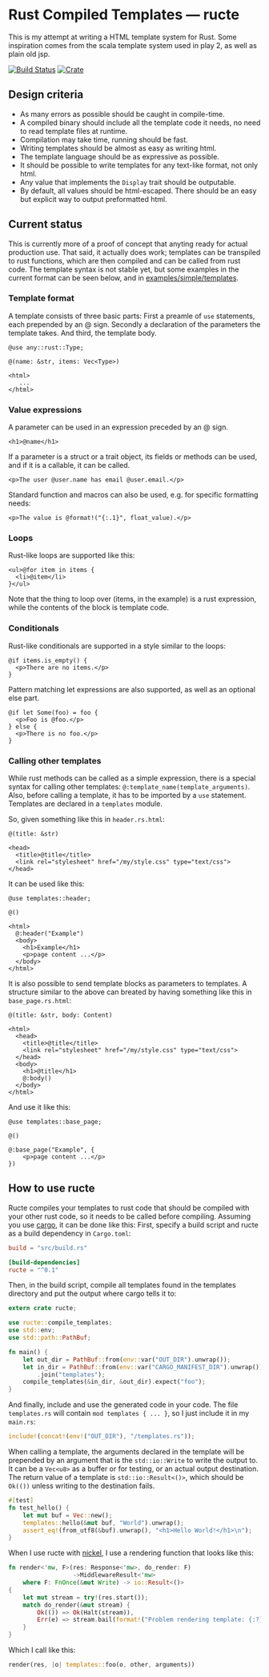 # Rust Compiled Templates — ructe

This is my attempt at writing a HTML template system for Rust.
Some inspiration comes from the scala template system used in play 2,
as well as plain old jsp.

[![Build Status](https://travis-ci.org/kaj/ructe.svg?branch=master)](https://travis-ci.org/kaj/ructe)
[![Crate](https://meritbadge.herokuapp.com/ructe)](https://crates.io/crates/ructe)

## Design criteria

* As many errors as possible should be caught in compile-time.
* A compiled binary should include all the template code it needs,
  no need to read template files at runtime.
* Compilation may take time, running should be fast.
* Writing templates should be almost as easy as writing html.
* The template language should be as expressive as possible.
* It should be possible to write templates for any text-like format,
  not only html.
* Any value that implements the `Display` trait should be outputable.
* By default, all values should be html-escaped.  There should be an
  easy but explicit way to output preformatted html.

## Current status

This is currently more of a proof of concept that anyting ready for
actual production use.
That said, it actually does work; templates can be transpiled to rust
functions, which are then compiled and can be called from rust code.
The template syntax is not stable yet, but some examples in the current
format can be seen below, and in
[examples/simple/templates](examples/simple/templates).

### Template format

A template consists of three basic parts:
First a preamle of `use` statements, each prepended by an @ sign.
Secondly a declaration of the parameters the template takes.
And third, the template body.

```
@use any::rust::Type;

@(name: &str, items: Vec<Type>)

<html>
   ...
</html>
```

### Value expressions

A parameter can be used in an expression preceded by an @ sign.

```
<h1>@name</h1>
```

If a parameter is a struct or a trait object, its fields or methods can
be used, and if it is a callable, it can be called.

```
<p>The user @user.name has email @user.email.</p>
```

Standard function and macros can also be used, e.g. for specific
formatting needs:

```
<p>The value is @format!("{:.1}", float_value).</p>
```

### Loops

Rust-like loops are supported like this:

```
<ul>@for item in items {
  <li>@item</li>
}</ul>
```

Note that the thing to loop over (items, in the example) is a rust
expression, while the contents of the block is template code.

### Conditionals

Rust-like conditionals are supported in a style similar to the loops:

```
@if items.is_empty() {
  <p>There are no items.</p>
}
```

Pattern matching let expressions are also supported, as well as an
optional else part.

```
@if let Some(foo) = foo {
  <p>Foo is @foo.</p>
} else {
  <p>There is no foo.</p>
}
```

### Calling other templates

While rust methods can be called as a simple expression, there is a
special syntax for calling other templates:
`@:template_name(template_arguments)`.
Also, before calling a template, it has to be imported by a `use`
statement.
Templates are declared in a `templates` module.

So, given something like this in `header.rs.html`:

```
@(title: &str)

<head>
  <title>@title</title>
  <link rel="stylesheet" href="/my/style.css" type="text/css">
</head>
```

It can be used like this:

```
@use templates::header;

@()

<html>
  @:header("Example")
  <body>
    <h1>Example</h1>
    <p>page content ...</p>
  </body>
</html>
```

It is also possible to send template blocks as parameters to templates.
A structure similar to the above can breated by having something like
this in `base_page.rs.html`:

```
@(title: &str, body: Content)

<html>
  <head>
    <title>@title</title>
    <link rel="stylesheet" href="/my/style.css" type="text/css">
  </head>
  <body>
    <h1>@title</h1>
    @:body()
  </body>
</html>
```

And use it like this:

```
@use templates::base_page;

@()

@:base_page("Example", {
    <p>page content ...</p>
})
```

## How to use ructe

Ructe compiles your templates to rust code that should be compiled with
your other rust code, so it needs to be called before compiling.
Assuming you use [cargo](http://doc.crates.io/), it can be done like
this:
First, specify a build script and ructe as a build dependency in
`Cargo.toml`:

```toml
build = "src/build.rs"

[build-dependencies]
ructe = "^0.1"
```

Then, in the build script, compile all templates found in the templates
directory and put the output where cargo tells it to:

```rust
extern crate ructe;

use ructe::compile_templates;
use std::env;
use std::path::PathBuf;

fn main() {
    let out_dir = PathBuf::from(env::var("OUT_DIR").unwrap());
    let in_dir = PathBuf::from(env::var("CARGO_MANIFEST_DIR").unwrap())
        .join("templates");
    compile_templates(&in_dir, &out_dir).expect("foo");
}
```

And finally, include and use the generated code in your code.
The file `templates.rs` will contain `mod templates { ... }`,
so I just include it in my `main.rs`:

```rust
include!(concat!(env!("OUT_DIR"), "/templates.rs"));
```

When calling a template, the arguments declared in the template will be
prepended by an argument that is the `std::io::Write` to write the
output to.
It can be a `Vec<u8>` as a buffer or for testing, or an actual output
destination.
The return value of a template is `std::io::Result<()>`, which should be
`Ok(())` unless writing to the destination fails.

```rust
#[test]
fn test_hello() {
    let mut buf = Vec::new();
    templates::hello(&mut buf, "World").unwrap();
    assert_eq!(from_utf8(&buf).unwrap(), "<h1>Hello World!</h1>\n");
}
```

When I use ructe with [nickel](https://crates.io/crates/nickel), I use a
rendering function that looks like this:

```rust
fn render<'mw, F>(res: Response<'mw>, do_render: F)
                  ->MiddlewareResult<'mw>
    where F: FnOnce(&mut Write) -> io::Result<()>
{
    let mut stream = try!(res.start());
    match do_render(&mut stream) {
        Ok(()) => Ok(Halt(stream)),
        Err(e) => stream.bail(format!("Problem rendering template: {:?}", e))
    }
}
```

Which I call like this:

```rust
render(res, |o| templates::foo(o, other, arguments))
```
